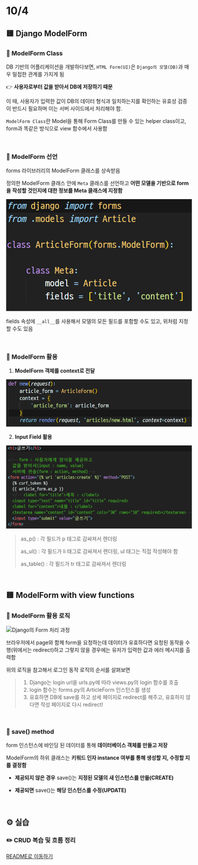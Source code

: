 # 10/4

## 🟨 Django ModelForm

### 🧩 ModelForm Class

DB 기반의 어플리케이션을 개발하다보면, `HTML Form(UI)`은 `Django의 모델(DB)`과 매우 밀접한 관계를 가지게 됨

👉 **사용자로부터 값을 받아서 DB에 저장하기 때문**

이 때, 사용자가 입력한 값이 DB의 데이터 형식과 일치하는지를 확인하는 유효성 검증이 반드시 필요하며 이는 서버 사이드에서 처리해야 함.

`ModelForm Class`란 Model을 통해 Form Class를 만들 수 있는 helper class이고, form과 똑같은 방식으로 view 함수에서 사용함

<br>

### 🧩 ModelForm 선언

forms 라이브러리의 ModelForm 클래스를 상속받음

정의한 ModelForm 클래스 안에 `Meta` 클래스를 선언하고 **어떤 모델을 기반으로 form을 작성할 것인지에 대한 정보를 Meta 클래스에 지정함**

![image-20221004142611006](Django_221004.assets/image-20221004142611006.png)

fields 속성에 `__all__`를 사용해서 모델의 모든 필드를 포함할 수도 있고, 위처럼 지정할 수도 있음

<br>

### 🧩 ModelForm 활용

1. **ModelForm 객체를 context로 전달**

![image-20221004143121284](Django_221004.assets/image-20221004143121284.png)

2. **Input Field 활용**

![image-20221004143219762](Django_221004.assets/image-20221004143219762.png)

> as_p() : 각 필드가 p 태그로 감싸져서 렌더링
>
> as_ul() : 각 필드가 li 태그로 감싸져서 렌더링, ul 태그는 직접 작성해야 함
>
> as_table() : 각 필드가 tr 태그로 감싸져서 렌더링

<br>

## 🟨 ModelForm with view functions

### 🧩 ModelForm 활용 로직

![Django의 Form 처리 과정](https://images.velog.io/images/zihs0822/post/7c18c80c-4b15-4283-a6c9-135b9ac77854/image.png)

브라우저에서 page와 함께 form을 요청하는데 데이터가 유효하다면 요청된 동작을 수행(위에서는 redirect)하고 그렇지 않을 경우에는 유저가 입력한 값과 에러 메시지를 출력함

위의 로직을 참고해서 로그인 동작 로직의 순서를 살펴보면

> 1. Django는 login url을 urls.py에 따라 views.py의 login 함수를 호출
> 2. login 함수는 forms.py의 ArticleForm 인스턴스를 생성
> 3. 유효하면 DB에 save를 하고 상세 페이지로 redirect를 해주고, 유효하지 않다면 작성 페이지로 다시 redirect!

<br>

### 🧩 save() method

form 인스턴스에 바인딩 된 데이터를 통해 **데이터베이스 객체를 만들고 저장**

ModelForm의 하위 클래스는 **키워드 인자 instance 여부를 통해 생성할 지, 수정할 지를 결정함**

- **제공되지 않은 경우** save()는 **지정된 모델의 새 인스턴스를 만듦(CREATE)**

- **제공되면** save()는 **해당 인스턴스를 수정(UPDATE)**

<br>

## ⚙️ 실습

### ✏️ CRUD 복습 및 흐름 정리

[README로 이동하기](./Practice/221004/README.md)
